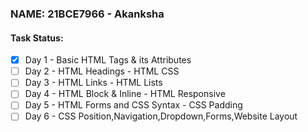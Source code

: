 ### NAME: 21BCE7966 - Akanksha

#### Task Status:

- [x] Day 1 - Basic HTML Tags & its Attributes
- [ ] Day 2 - HTML Headings - HTML CSS
- [ ] Day 3 - HTML Links - HTML Lists
- [ ] Day 4 - HTML Block & Inline - HTML Responsive 
- [ ] Day 5 - HTML Forms and CSS Syntax - CSS Padding
- [ ] Day 6 - CSS Position,Navigation,Dropdown,Forms,Website Layout
